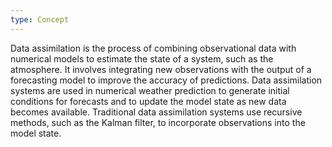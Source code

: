 ```yaml
---
type: Concept
---
```


Data assimilation is the process of combining observational data with numerical models to estimate the state of a system, such as the atmosphere. It involves integrating new observations with the output of a forecasting model to improve the accuracy of predictions. Data assimilation systems are used in numerical weather prediction to generate initial conditions for forecasts and to update the model state as new data becomes available. Traditional data assimilation systems use recursive methods, such as the Kalman filter, to incorporate observations into the model state.